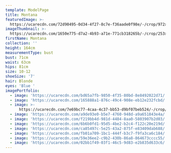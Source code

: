 ```yaml
---
template: ModelPage
title: Montana
featuredImage: >-
  https://ucarecdn.com/72d90495-0d34-4f27-8c7e-f36aade0f98e/-/crop/972x530/0,0/-/preview/
imageThumbnail: >-
  https://ucarecdn.com/1650e775-d7a2-4b93-a71e-771cb318265b/-/crop/253x344/196,140/-/preview/
firstName: Montana
collection: ''
height: 164cm
measurementType: bust
bust: 71cm
waist: 63cm
hips: 81cm
size: 10-12
shoeSize: '7'
hair: Blonde
eyes: 'Blue '
imagePortfolio:
  - image: 'https://ucarecdn.com/bd65a7fb-9850-4f35-80bd-8e8492022d71/'
  - image: 'https://ucarecdn.com/165888a1-876c-49c4-908e-eb12e232fcbd/'
  - image: >-
      https://ucarecdn.com/7e69bc77-4caa-4c37-bb53-d9bf07beb524/-/crop/620x848/0,82/-/preview/
  - image: 'https://ucarecdn.com/a9de93e0-b5e7-4760-948d-a9a651843e4a/'
  - image: 'https://ucarecdn.com/f219bb4d-981d-4484-8aa0-5803907b2d03/'
  - image: 'https://ucarecdn.com/6b6b0fd1-95d5-4be2-b2c4-f122c20e219d/'
  - image: 'https://ucarecdn.com/ca85497c-5e25-43a2-875f-e83409dab688/'
  - image: 'https://ucarecdn.com/fb01a709-1bc1-444f-b3c7-f9fa3ca6c184/'
  - image: 'https://ucarecdn.com/59e36ee2-c9b2-430b-86a8-864673cccc55/'
  - image: 'https://ucarecdn.com/02bb1f49-03f1-46c5-9d83-e2b835d633c6/'
---
```


